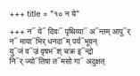 +++
title = "१० न ये"

+++
न᳓ ये᳓ दिवः᳓ पृथिव्या᳓ अ᳓न्तम् आपु᳓र्  
न᳓ माया᳓भिर् धनदा᳓म् पर्य᳓भूवन्  
यु᳓जं व᳓ज्रं वृषभ᳓श् चक्र इ᳓न्द्रो  
नि᳓र् ज्यो᳓तिषा त᳓मसो गा᳓ अदुक्षत्